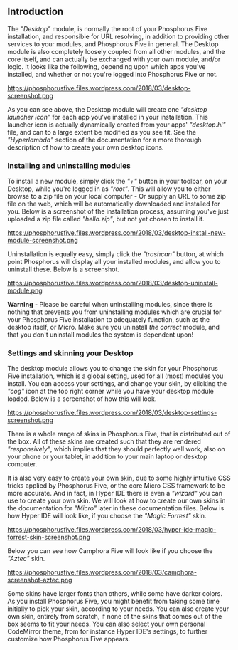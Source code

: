 ## Introduction

The _"Desktop"_ module, is normally the root of your Phosphorus Five installation, and responsible for URL resolving,
in addition to providing other services to your modules, and Phosphorus Five in general. The Desktop module
is also completely loosely coupled from all other modules, and the core itself, and can actually be exchanged with your
own module, and/or logic. It looks like the following, depending upon which apps you've installed, and whether
or not you're logged into Phosphorus Five or not.

https://phosphorusfive.files.wordpress.com/2018/03/desktop-screenshot.png

As you can see above, the Desktop module will create one _"desktop launcher icon"_ for each app you've
installed in your installation. This launcher icon is actually dynamically created from your apps'
_"desktop.hl"_ file, and can to a large extent be modified as you see fit. See the _"Hyperlambda"_ section
of the documentation for a more thorough description of how to create your own desktop icons.

### Installing and uninstalling modules

To install a new module, simply click the _"+"_ button in your toolbar, on your Desktop, while you're
logged in as _"root"_. This will allow you to either browse to a zip file on your local computer -
Or supply an URL to some zip file on the web, which will be automatically downloaded and installed for
you. Below is a screenshot of the installation process, assuming you've just uploaded a zip file called
_"hello.zip"_, but not yet chosen to install it.

https://phosphorusfive.files.wordpress.com/2018/03/desktop-install-new-module-screenshot.png

Uninstallation is equally easy, simply click the _"trashcan"_ button, at which point Phosphorus will
display all your installed modules, and allow you to uninstall these. Below is a screenshot.

https://phosphorusfive.files.wordpress.com/2018/03/desktop-uninstall-module.png

**Warning** - Please be careful when uninstalling modules, since there is nothing that prevents you from
uninstalling modules which are crucial for your Phosphorus Five installation to adequately function, such
as the desktop itself, or Micro. Make sure you uninstall _the correct_ module, and that you don't uninstall
modules the system is dependent upon!

### Settings and skinning your Desktop

The desktop module allows you to change the skin for your Phosphorus Five installation, which is a global
setting, used for all (most) modules you install. You can access your settings, and change your skin,
by clicking the _"cog"_ icon at the top right corner while you have your desktop module loaded. Below
is a screenshot of how this will look.

https://phosphorusfive.files.wordpress.com/2018/03/desktop-settings-screenshot.png

There is a whole range of skins in Phosphorus Five, that is distributed out of the box. All of
these skins are created such that they are rendered _"responsively"_,
which implies that they should perfectly well work, also on your phone or your tablet, in addition
to your main laptop or desktop computer.

It is also very easy to create your own skin, due to some highly intuitive CSS tricks applied
by Phosphorus Five, or the core Micro CSS framework to be more accurate. And in fact, in Hyper IDE there
is even a _"wizard"_ you can use to create your own skin. We will look at how to
create our own skins in the documentation for _"Micro"_ later in these documentation files. Below
is how Hyper IDE will look like, if you choose the _"Magic Forrest"_ skin.

https://phosphorusfive.files.wordpress.com/2018/03/hyper-ide-magic-forrest-skin-screenshot.png

Below you can see how Camphora Five will look like if you choose the _"Aztec"_ skin.

https://phosphorusfive.files.wordpress.com/2018/03/camphora-screenshot-aztec.png

Some skins have larger fonts than others, while some have darker colors. As you install Phosphorus Five,
you might benefit from taking some time initially to pick your skin, according to your needs. You can also
create your own skin, entirely from scratch, if none of the skins that comes out of the box seems to fit
your needs. You can also select your own personal CodeMirror theme, from for instance Hyper IDE's settings,
to further customize how Phosphorus Five appears.
